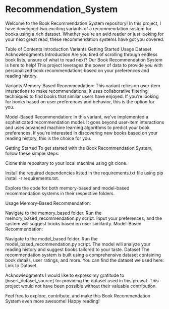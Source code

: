 # Recommendation_System
Welcome to the Book Recommendation System repository! In this project, I have developed two exciting variants of a recommendation system for books using a rich dataset. Whether you're an avid reader or just looking for your next great read, these recommendation systems have got you covered.

Table of Contents
Introduction
Variants
Getting Started
Usage
Dataset
Acknowledgments
Introduction
Are you tired of scrolling through endless book lists, unsure of what to read next? Our Book Recommendation System is here to help! This project leverages the power of data to provide you with personalized book recommendations based on your preferences and reading history.

Variants
Memory-Based Recommendation: This variant relies on user-item interactions to make recommendations. It uses collaborative filtering techniques to find books that similar users have enjoyed. If you're looking for books based on user preferences and behavior, this is the option for you.

Model-Based Recommendation: In this variant, we've implemented a sophisticated recommendation model. It goes beyond user-item interactions and uses advanced machine learning algorithms to predict your book preferences. If you're interested in discovering new books based on your reading history, this is the choice for you.

Getting Started
To get started with the Book Recommendation System, follow these simple steps:

Clone this repository to your local machine using git clone.

Install the required dependencies listed in the requirements.txt file using pip install -r requirements.txt.

Explore the code for both memory-based and model-based recommendation systems in their respective folders.

Usage
Memory-Based Recommendation:

Navigate to the memory_based folder.
Run the memory_based_recommendation.py script.
Input your preferences, and the system will suggest books based on user similarity.
Model-Based Recommendation:

Navigate to the model_based folder.
Run the model_based_recommendation.py script.
The model will analyze your reading history and suggest books tailored to your taste.
Dataset
The recommendation system is built using a comprehensive dataset containing book details, user ratings, and more. You can find the dataset we used here: Link to Dataset.

Acknowledgments
I would like to express my gratitude to [insert_dataset_source] for providing the dataset used in this project. This project would not have been possible without their valuable contribution.

Feel free to explore, contribute, and make this Book Recommendation System even more awesome! Happy reading!

